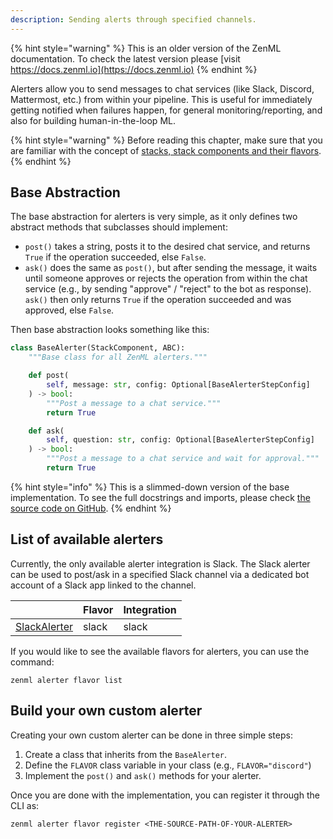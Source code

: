 ```yaml
---
description: Sending alerts through specified channels.
---
```


{% hint style="warning" %}
This is an older version of the ZenML documentation. To check the latest version please [visit https://docs.zenml.io](https://docs.zenml.io)
{% endhint %}


Alerters allow you to send messages to chat services (like Slack, Discord, 
Mattermost, etc.) from within your pipeline.
This is useful for immediately getting notified when failures happen,
for general monitoring/reporting, and also for building human-in-the-loop ML.

{% hint style="warning" %}
Before reading this chapter, make sure that you are familiar with the 
concept of [stacks, stack components and their flavors](../advanced-guide/stacks-components-flavors.md).  
{% endhint %}

## Base Abstraction

The base abstraction for alerters is very simple, as it only defines two
abstract methods that subclasses should implement:
- `post()` takes a string, posts it to the desired chat service, and returns 
`True` if the operation succeeded, else `False`.
- `ask()` does the same as `post()`, but after sending the message, it waits
until someone approves or rejects the operation from within the chat service
(e.g., by sending "approve" / "reject" to the bot as response).
`ask()` then only returns `True` if the operation succeeded and was approved,
else `False`.

Then base abstraction looks something like this:

```python
class BaseAlerter(StackComponent, ABC):
    """Base class for all ZenML alerters."""

    def post(
        self, message: str, config: Optional[BaseAlerterStepConfig]
    ) -> bool:
        """Post a message to a chat service."""
        return True

    def ask(
        self, question: str, config: Optional[BaseAlerterStepConfig]
    ) -> bool:
        """Post a message to a chat service and wait for approval."""
        return True
```

{% hint style="info" %}
This is a slimmed-down version of the base implementation.
To see the full docstrings and imports, please check [the source code on GitHub](https://github.com/zenml-io/zenml/blob/main/src/zenml/alerter/base_alerter.py).
{% endhint %}

## List of available alerters

Currently, the only available alerter integration is Slack.
The Slack alerter can be used to post/ask in a specified Slack channel via a 
dedicated bot account of a Slack app linked to the channel.

|                | Flavor | Integration |
|----------------|--------|-------------|
| [SlackAlerter](https://apidocs.zenml.io/latest/api_docs/integrations/#zenml.integrations.slack.alerters.slack_alerter.SlackAlerter)   | slack  | slack       |

If you would like to see the available flavors for alerters, you can use the 
command:

```shell
zenml alerter flavor list
```

## Build your own custom alerter

Creating your own custom alerter can be done in three simple steps:

1. Create a class that inherits from the `BaseAlerter`.
2. Define the `FLAVOR` class variable in your class (e.g., `FLAVOR="discord"`)
3. Implement the `post()` and `ask()` methods for your alerter.

Once you are done with the implementation, you can register it through the CLI 
as:

```shell
zenml alerter flavor register <THE-SOURCE-PATH-OF-YOUR-ALERTER>
```
